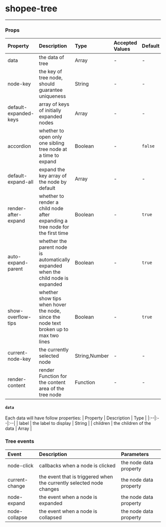 # shopee-tree
---

### Props
| Property | Description | Type | Accepted Values | Default |
|:--|:--|:--|:--|:--|
| data | the data of tree | Array | - | - |
| node-key | the key of tree node, should guarantee uniqueness| String | - | - |
| default-expanded-keys | array of keys of initially expanded nodes | Array | - | - |
| accordion | whether to open only one sibling tree node at a time to expand | Boolean | - | `false` |
| default-expand-all | expand the key array of the node by default | Array | - | - |
| render-after-expand | whether to render a child node after expanding a tree node for the first time | Boolean | - | `true` |
| auto-expand-parent | whether the parent node is automatically expanded when the child node is expanded | Boolean | - | `true` |
| show-overflow-tips | whether show tips when hover the node, since the node text broken up to max two lines | Boolean | - | `true` |
| current-node-key | the currently selected node | String,Number | - | - |
| render-content | render Function for the content area of the tree node | Function | - | - |

#### `data`
Each data will have follow properties:
| Property | Description | Type |
|:--|:--|:--|
| label | the label to display | String |
| children | the children of the data | Array |

### Tree events
| Event | Description | Parameters |
|:--|:--|:--|
| node-click | callbacks when a node is clicked | the node data property |
| current-change | the event that is triggered when the currently selected node changes | the node data property |
| node-expand | the event when a node is expanded | the node data property |
| node-collapse | the event when a node is collapsed | the node data property |

